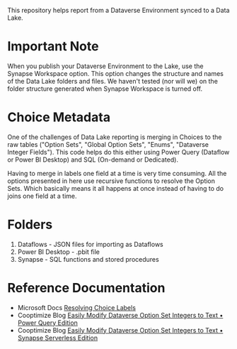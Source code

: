 This repository helps report from a Dataverse Environment synced to a Data Lake.

# Important Note
When you publish your Dataverse Environment to the Lake, use the Synapse Workspace option. This option changes the structure and names of the Data Lake folders and files. We haven't tested (nor will we) on the folder structure generated when Synapse Workspace is turned off.

# Choice Metadata
One of the challenges of Data Lake reporting is merging in Choices to the raw tables ("Option Sets", "Global Option Sets", "Enums", "Dataverse Integer Fields"). This code helps do this either using Power Query (Dataflow or Power BI Desktop) and SQL (On-demand or Dedicated).

Having to merge in labels one field at a time is very time consuming. All the options presented in here use recursive functions to resolve the Option Sets. Which basically means it all happens at once instead of having to do joins one field at a time.

# Folders
1. Dataflows - JSON files for importing as Dataflows
2. Power BI Desktop - .pbit file
3. Synapse - SQL functions and stored procedures

# Reference Documentation
- Microsoft Docs [Resolving Choice Labels](https://docs.microsoft.com/en-us/power-apps/maker/data-platform/azure-synapse-link-choice-labels)
- Cooptimize Blog [Easily Modify Dataverse Option Set Integers to Text • Power Query Edition](https://cooptimize.org/easily-modify-dataverse-option-set-integers-to-text-power-query-edition/)
- Cooptimize Blog [Easily Modify Dataverse Option Set Integers to Text • Synapse Serverless Edition](https://cooptimize.org/easily-modify-dataverse-option-set-integers-to-text-synapse-serverless-edition/)
